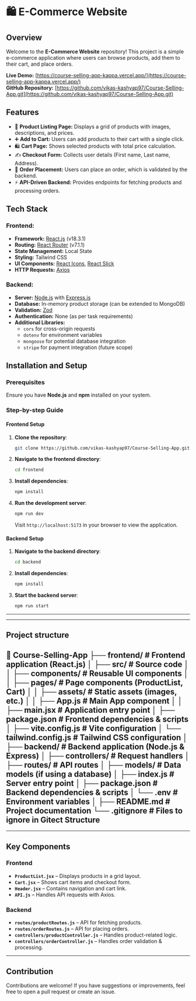# 🛍️ E-Commerce Website

## Overview
Welcome to the **E-Commerce Website** repository! This project is a simple e-commerce application where users can browse products, add them to their cart, and place orders.  

**Live Demo:** [https://course-selling-app-kappa.vercel.app/](https://course-selling-app-kappa.vercel.app/)  
**GitHub Repository:** [https://github.com/vikas-kashyap97/Course-Selling-App.git](https://github.com/vikas-kashyap97/Course-Selling-App.git)

## Features
- 🛒 **Product Listing Page:** Displays a grid of products with images, descriptions, and prices.
- ➕ **Add to Cart:** Users can add products to their cart with a single click.
- 🛍 **Cart Page:** Shows selected products with total price calculation.
- ✍ **Checkout Form:** Collects user details (First name, Last name, Address).
- 🚀 **Order Placement:** Users can place an order, which is validated by the backend.
- ⚡ **API-Driven Backend:** Provides endpoints for fetching products and processing orders.

## Tech Stack
### **Frontend:**
- **Framework:** [React.js](https://react.dev/) (v18.3.1)
- **Routing:** [React Router](https://reactrouter.com/) (v7.1.1)
- **State Management:** Local State
- **Styling:** Tailwind CSS
- **UI Components:** [React Icons](https://react-icons.github.io/react-icons/), [React Slick](https://react-slick.neostack.com/)
- **HTTP Requests:** [Axios](https://axios-http.com/)

### **Backend:**
- **Server:** [Node.js](https://nodejs.org/) with [Express.js](https://expressjs.com/)
- **Database:** In-memory product storage (can be extended to MongoDB)
- **Validation:** [Zod](https://zod.dev/)
- **Authentication:** None (as per task requirements)
- **Additional Libraries:** 
  - `cors` for cross-origin requests  
  - `dotenv` for environment variables  
  - `mongoose` for potential database integration  
  - `stripe` for payment integration (future scope)  

## Installation and Setup
### Prerequisites
Ensure you have **Node.js** and **npm** installed on your system.

### Step-by-step Guide

#### **Frontend Setup**
1. **Clone the repository**:
    ```bash
    git clone https://github.com/vikas-kashyap97/Course-Selling-App.git
    ```

2. **Navigate to the frontend directory**:
    ```bash
    cd frontend
    ```

3. **Install dependencies**:
    ```bash
    npm install
    ```

4. **Run the development server**:
    ```bash
    npm run dev
    ```
    Visit `http://localhost:5173` in your browser to view the application.

#### **Backend Setup**
1. **Navigate to the backend directory**:
    ```bash
    cd backend
    ```

2. **Install dependencies**:
    ```bash
    npm install
    ```

3. **Start the backend server**:
    ```bash
    npm run start
    ```

---

---
## Project structure 
📂 Course-Selling-App ├── frontend/ # Frontend application (React.js) │ ├── src/ # Source code │ │ ├── components/ # Reusable UI components │ │ ├── pages/ # Page components (ProductList, Cart) │ │ ├── assets/ # Static assets (images, etc.) │ │ ├── App.js # Main App component │ │ ├── main.jsx # Application entry point │ ├── package.json # Frontend dependencies & scripts │ ├── vite.config.js # Vite configuration │ └── tailwind.config.js # Tailwind CSS configuration │ ├── backend/ # Backend application (Node.js & Express) │ ├── controllers/ # Request handlers │ ├── routes/ # API routes │ ├── models/ # Data models (if using a database) │ ├── index.js # Server entry point │ ├── package.json # Backend dependencies & scripts │ └── .env # Environment variables │ ├── README.md # Project documentation └── .gitignore # Files to ignore in Gitect Structure
---

---

## Key Components

### **Frontend**
- **`ProductList.jsx`** – Displays products in a grid layout.
- **`Cart.jsx`** – Shows cart items and checkout form.
- **`Header.jsx`** – Contains navigation and cart link.
- **`API.js`** – Handles API requests with Axios.

### **Backend**
- **`routes/productRoutes.js`** – API for fetching products.
- **`routes/orderRoutes.js`** – API for placing orders.
- **`controllers/productController.js`** – Handles product-related logic.
- **`controllers/orderController.js`** – Handles order validation & processing.

---

## Contribution
Contributions are welcome! If you have suggestions or improvements, feel free to open a pull request or create an issue.

